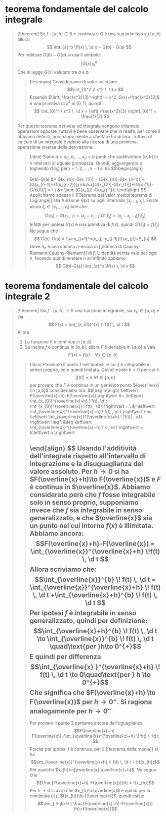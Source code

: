 # teorema fondamentale del calcolo integrale
>[!theorem]
>Se $f : [a,b] \in \mathbb{R}$ è continua e $G$ è una sua primitiva su $\left[ a,b \right]$ allora:
>$$
>\int_{a}^b \!f(x) \, \d x  = G(b) - G(a)
>$$
>Per indicare $G(b)-G(a)$ si usa il simbolo:
>$$\left[ G(x) \right]_{b}^a $$
>Che si legge $G(x)$ valutato tra $a$ e $b$
>
>>[!esempio]
>>Consideriamo di voler calcolare
>>$$\int_{1}^2 \! x^2 \, \d x $$
>>Essendo $\left( \frac{x^3}{3} \right)' = x^2, G(x)=\frac{x^3}{3}$ è una primitiva di $x^2$ in $\left[ 0,1 \right]$, quindi
>>$$
>> \int_{0}^1 \!x^2 \, \d x = \left[ \frac{x^3}{3} \right]_{0}^1 = \frac{1}{3} 
>>$$
>
>Per questo teorema derivata ed integrale vengono chiamate operazioni opposte, tuttavi è bene osservare che in realtà, per come li abbiamo definiti, non hanno niente a che fare tra di loro. Tuttavia il calcolo di un integrale è ridotto alla ricerca di una primitiva, operazione inversa della derivazione.
>>[!dim]
>>Siano $a = x_{0},x_{1},\dots,x_{n}=b$ punti che suddividono $[a,b]$ in $n$ intervalli di uguale grandezza. Quindi, aggiungendo e togliendo $G(x_{j})$ per $j=1,2,\dots,n-1$ si ha
>>$$\begin{align}
>>
>>G(b)-G(a) &= G(x_{n})-G(x_{0}) = [G(x_{n})-G(x_{n-1})]+[G(x_{n-1})-G(x_{n-2})]+\dots+[G(x_{2})-G(x_{1})]+[G(x _{1})-G(x_{0})] = \\ \\
>> &= \sum [G(x_{j})-G(x_{j-1})]
>>\end{align}
>>$$
Applichiamo adesso il [[Teorema del valor medio|teorema di Lagrange]] alla funzione $G(x)$ su ogni intervallo $[x_{j-1},x_{j}]$. Esiste allora $\xi_{j}\in[x_{j-1},x_{j}]$ tale che:
>>$$
>>G(x_{j})-G(x_{j-1})=(x_{j}-x_{j-1})G'(\xi_{j})=(x_{j}-x_{j-1})f(\xi_{j})
>>$$
>>Infatti per ipotesi $G(x)$ è una primitiva di $f(x)$, quindi $G'(\xi_{j}) = f(\xi_{j})$
>>Ne segue che
>>$$
>>G(b)-G(a) = \sum_{j=1}^n(x_{j}-x_{j-1})f(\xi_{j})=S_{n}
>>$$
>>Dove $S_{n}$ è una somma $n$-esima di [[somma di Cauchy-Riemann|Cauchy-Riemann]] di $f$. L'identità scritta vale per ogni $n$, facendo quindi tendere $n$ all'infinito abbiamo:
>>$$
>>G(b)-G(a)=\int_{a}^b \!f(x) \, \d x 
>>$$


# teorema fondamentale del calcolo integrale 2
>[!theorem]
>Sia $f:[a,b]\to \mathbb{R}$ una funzione integrabile, sia $x_{0} \in [a,b]$ e sia
>$$
>F(x) = \int_{x_{0}}^{x} \! f(t) \, \d t
>$$
>Allora 
>1. La funzione $F$ è continua in $[a,b]$
>2. Se inoltre $f$ è continua in $[a,b]$, allora $F$ è deriabile in $[a,b]$ e vale
>$$F'(x)=f(x)\quad\forall x\in[a,b]$$
>
>>[!dim]
>>Proviamo il punto 1 nell'ipotesi in cui $f$ è integrabile in senso proprio, ed è quindi limitata. Quindi esiste $k>0$ per cui è
>>$$\left\vert f(t) \right\vert \leq k\ \forall t \in[a,b]$$
>>per provare che $F$ è continua in un generico punto $\overline{x} \in [a,b]$ consideriamo ora:
>>$$\begin{align}
>> \left\vert F(\overline{x}+h)-F(\overline{x}) \right\vert &= \left\vert \int_{x_{0}}^{\overline{x}+h} \!  f(t)\, \d t  -\int_{x_{0}}^{\overline{x}} \! f(t) \, \d t \right\vert =  \\
>>&=\left\vert \int_{\overline{x}}^{\overline{x}+h} \! f(t) \, \d t  \right\vert \leq \left\vert \int_{\overline{x}}^{\overline{x}+h} \! |f(t)| \, \d t \right\vert \leq \\
>>&\leq \left\vert \int_{\overline{x}}^{\overline{x}+h} \! k \, \d t  \right\vert = k\left\vert h \right\vert
>>
>>\end{align}
>>$$
>Usando l'additività dell'integrale rispetto all'intervallo di integrazione e la disuguaglianza del valore assoluto. Per $h\to 0$ si ha $F(\overline{x}+h)\to F(\overline{x})$ e $F$ è continua in $\overline{x}$.
>Abbiamo considerato però che $f$ fosse integrabile solo in senso proprio, supponiamo invece che $f$ sia integrabile in senso generalizzato, e che $\overline{x}$ sia un punto nel cui intorno $f(x)$ è illimitata. Abbiamo ancora:
>$$F(\overline{x}+h)-F(\overline{x}) = \int_{\overline{x}}^{\overline{x}+h} \!f(t)  \, \d t $$
>Allora scriviamo che:
>$$\int_{\overline{x}}^{b} \! f(t) \, \d t = \int_{\overline{x}}^{\overline{x}+h} \! f(t)  \, \d t +\int_{\overline{x}+h}^{b} \! f(t) \, \d t $$
>>Per ipotesi $f$ è integrabile in senso generalizzato, quindi per definizione:
>>$$\int_{\overline{x}+h}^{b} \! f(t) \, \d t \to \int_{\overline{x}}^{b} \! f(t) \, \d t \quad\text{per }h\to 0^{+}$$
>>E quindi per differenza
>>$$\int_{\overline{x} }^{\overline{x}+h} \! f(t) \, \d t \to 0\quad\text{per } h \to 0^{+}$$
>>Che significa che $F(\overline{x}+h) \to F(\overline{x})$ per $h\to 0^{+}$. Si ragiona analogamente per $h\to 0^{-}$
>>---
>>Per provare il punto 2 partiamo ancora dall'uguaglianza
>>$$F(\overline{x}+h)-F(\overline{x})=\int_{\overline{x}}^{\overline{x}+h} \! f(t) \, \d t $$
>>Poichè per ipotesi $f$ è continua, per il [[teorema della media]] si ha
>>$$\int_{\overline{x}}^{\overline{x}+h} \! f(t) \, \d t = hf(x_{h})$$
>>Per qualche $x_{h}\in[\overline{x},\overline{x}+h]$. Ne segue che
>>$$\frac{F(\overline{x}+h)-F(\overline{x})}{h} = f(x_{h})$$
>>Per $h \to 0$ si avrà che $x_{h}\to\overline{x}$ e quindi per la continuità di $f$, $f(x_{h})\to f(\overline{x})$, quindi esiste
>>$$\lim_{ h \to 0 } \frac{F(\overline{x}+h)-F(\overline{x})}{h}=f(\overline{x})$$
>>$$\tag{$\blacksquare$}$$
